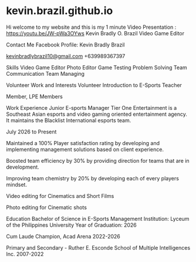 # kevin.brazil.github.io
Hi welcome to my website and this is my 1 minute Video Presentation : https://youtu.be/JW-pWa3OYws
Kevin Bradly O. Brazil
Video Game Editor

Contact Me
Facebook Profile:
Kevin Bradly Brazil

kevinbradlybrazil10@gmail.com
+639989367397

Skills
Video Game Editor
Photo Editor
Game Testing
Problem Solving
Team Communication
Team Managing

Volunteer Work and Interests
Volunteer Introduction to E-Sports Teacher


Member,
LPE Members

Work Experience
Junior E-sports Manager
Tier One Entertainment is a Southeast Asian esports and video gaming oriented entertainment agency. It maintains the Blacklist International esports team.

July 2026 to Present 

Maintained a 100% Player satisfaction rating by developing and implementing management solutions based on client experience.

Boosted team efficiency by 30% by providing direction for teams that are in development.

Improving team chemistry by 20% by developing each of every players mindset.

Video editing for Cinematics and Short Films

Photo editing for Cinematic shots

Education
Bachelor of Science in E-Sports Management
Institution: Lyceum of the Philippines University
Year of Graduation: 2026

Cum Laude
Champion, Acad Arena 2022-2026

Primary and Secondary - 
Ruther E. Esconde School of Multiple Intelligences Inc. 2007-2022
